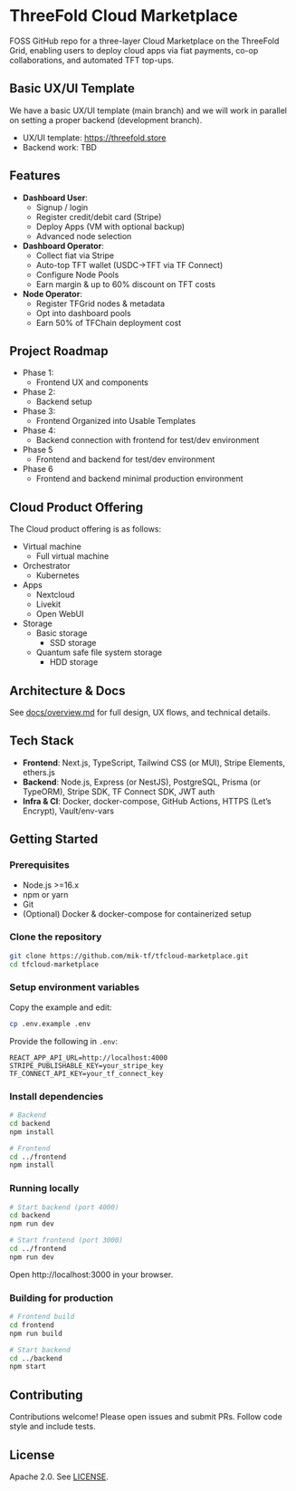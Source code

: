 # ThreeFold Cloud Marketplace

FOSS GitHub repo for a three-layer Cloud Marketplace on the ThreeFold Grid, enabling users to deploy cloud apps via fiat payments, co-op collaborations, and automated TFT top-ups.

## Basic UX/UI Template

We have a basic UX/UI template (main branch) and we will work in parallel on setting a proper backend (development branch).

- UX/UI template: https://threefold.store
- Backend work: TBD

## Features

- **Dashboard User**:
  - Signup / login
  - Register credit/debit card (Stripe)
  - Deploy Apps (VM with optional backup)
  - Advanced node selection
- **Dashboard Operator**:
  - Collect fiat via Stripe
  - Auto-top TFT wallet (USDC→TFT via TF Connect)
  - Configure Node Pools
  - Earn margin & up to 60% discount on TFT costs
- **Node Operator**:
  - Register TFGrid nodes & metadata
  - Opt into dashboard pools
  - Earn 50% of TFChain deployment cost

## Project Roadmap

- Phase 1:
  - Frontend UX and components
- Phase 2:
  - Backend setup
- Phase 3:
  - Frontend Organized into Usable Templates
- Phase 4:
  - Backend connection with frontend for test/dev environment
- Phase 5
  - Frontend and backend for test/dev environment
- Phase 6
  - Frontend and backend minimal production environment

## Cloud Product Offering

The Cloud product offering is as follows:

- Virtual machine
  - Full virtual machine
- Orchestrator
  - Kubernetes
- Apps
  - Nextcloud
  - Livekit
  - Open WebUI
- Storage
  - Basic storage
    - SSD storage
  - Quantum safe file system storage
    - HDD storage

## Architecture & Docs

See [docs/overview.md](docs/overview.md) for full design, UX flows, and technical details.

## Tech Stack

- **Frontend**: Next.js, TypeScript, Tailwind CSS (or MUI), Stripe Elements, ethers.js
- **Backend**: Node.js, Express (or NestJS), PostgreSQL, Prisma (or TypeORM), Stripe SDK, TF Connect SDK, JWT auth
- **Infra & CI**: Docker, docker-compose, GitHub Actions, HTTPS (Let’s Encrypt), Vault/env-vars

## Getting Started

### Prerequisites

- Node.js >=16.x
- npm or yarn
- Git
- (Optional) Docker & docker-compose for containerized setup

### Clone the repository

```bash
git clone https://github.com/mik-tf/tfcloud-marketplace.git
cd tfcloud-marketplace
```

### Setup environment variables

Copy the example and edit:

```bash
cp .env.example .env
```

Provide the following in `.env`:

```
REACT_APP_API_URL=http://localhost:4000
STRIPE_PUBLISHABLE_KEY=your_stripe_key
TF_CONNECT_API_KEY=your_tf_connect_key
```

### Install dependencies

```bash
# Backend
cd backend
npm install

# Frontend
cd ../frontend
npm install
```

### Running locally

```bash
# Start backend (port 4000)
cd backend
npm run dev

# Start frontend (port 3000)
cd ../frontend
npm run dev
```

Open http://localhost:3000 in your browser.

### Building for production

```bash
# Frontend build
cd frontend
npm run build

# Start backend
cd ../backend
npm start
```

## Contributing

Contributions welcome! Please open issues and submit PRs. Follow code style and include tests.

## License

Apache 2.0. See [LICENSE](LICENSE).